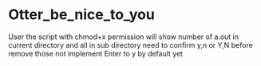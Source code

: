 # Otter_be_nice_to_you
User the script with chmod+x permission
will show number of a.out in current directory and all in sub directory
need to confirm y,n or Y,N before remove those
not implement Enter to y by default yet
